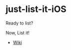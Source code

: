# just-list-it-iOS

Ready to list?

Now, List it!

- [Wiki](https://github.com/SLA-M/just-list-it-iOS/wiki)
